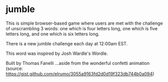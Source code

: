# jumble

This is simple browser-based game where users are met with the challenge of unscrambling 3 words: one which is four letters long, one
which is five letters long, and one which is six letters long.

There is a new jumble challenge each day at 12:00am EST.

This word was inspired by Josh Wardle's Wordle.

Built by Thomas Fanelli
...aside from the wonderful confetti animation (source: https://gist.github.com/elrumo/3055a9163fd2d0d19f323db744b0a094)

